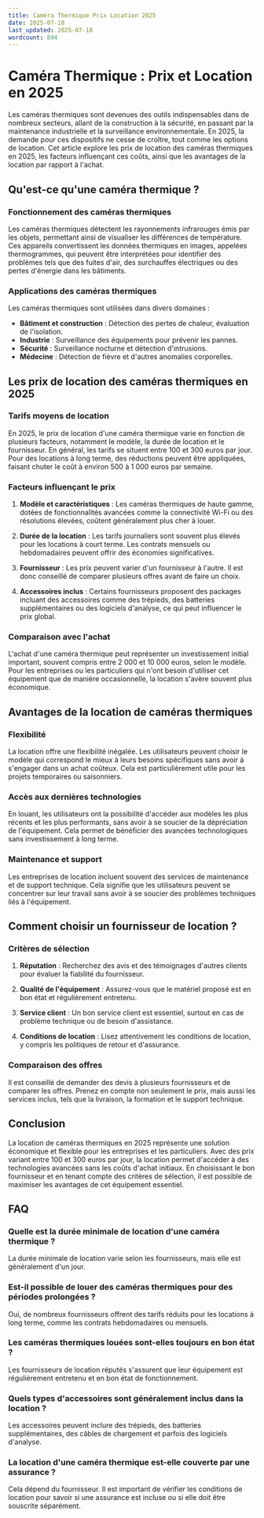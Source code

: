 ```yaml
---
title: Caméra Thermique Prix Location 2025
date: 2025-07-18
last_updated: 2025-07-18
wordcount: 894
---
```


# Caméra Thermique : Prix et Location en 2025

Les caméras thermiques sont devenues des outils indispensables dans de nombreux secteurs, allant de la construction à la sécurité, en passant par la maintenance industrielle et la surveillance environnementale. En 2025, la demande pour ces dispositifs ne cesse de croître, tout comme les options de location. Cet article explore les prix de location des caméras thermiques en 2025, les facteurs influençant ces coûts, ainsi que les avantages de la location par rapport à l'achat.

## Qu'est-ce qu'une caméra thermique ?

### Fonctionnement des caméras thermiques

Les caméras thermiques détectent les rayonnements infrarouges émis par les objets, permettant ainsi de visualiser les différences de température. Ces appareils convertissent les données thermiques en images, appelées thermogrammes, qui peuvent être interprétées pour identifier des problèmes tels que des fuites d'air, des surchauffes électriques ou des pertes d'énergie dans les bâtiments.

### Applications des caméras thermiques

Les caméras thermiques sont utilisées dans divers domaines :

- **Bâtiment et construction** : Détection des pertes de chaleur, évaluation de l'isolation.
- **Industrie** : Surveillance des équipements pour prévenir les pannes.
- **Sécurité** : Surveillance nocturne et détection d'intrusions.
- **Médecine** : Détection de fièvre et d'autres anomalies corporelles.

## Les prix de location des caméras thermiques en 2025

### Tarifs moyens de location

En 2025, le prix de location d'une caméra thermique varie en fonction de plusieurs facteurs, notamment le modèle, la durée de location et le fournisseur. En général, les tarifs se situent entre 100 et 300 euros par jour. Pour des locations à long terme, des réductions peuvent être appliquées, faisant chuter le coût à environ 500 à 1 000 euros par semaine.

### Facteurs influençant le prix

1. **Modèle et caractéristiques** : Les caméras thermiques de haute gamme, dotées de fonctionnalités avancées comme la connectivité Wi-Fi ou des résolutions élevées, coûtent généralement plus cher à louer.
   
2. **Durée de la location** : Les tarifs journaliers sont souvent plus élevés pour les locations à court terme. Les contrats mensuels ou hebdomadaires peuvent offrir des économies significatives.

3. **Fournisseur** : Les prix peuvent varier d'un fournisseur à l'autre. Il est donc conseillé de comparer plusieurs offres avant de faire un choix.

4. **Accessoires inclus** : Certains fournisseurs proposent des packages incluant des accessoires comme des trépieds, des batteries supplémentaires ou des logiciels d'analyse, ce qui peut influencer le prix global.

### Comparaison avec l'achat

L'achat d'une caméra thermique peut représenter un investissement initial important, souvent compris entre 2 000 et 10 000 euros, selon le modèle. Pour les entreprises ou les particuliers qui n'ont besoin d'utiliser cet équipement que de manière occasionnelle, la location s'avère souvent plus économique.

## Avantages de la location de caméras thermiques

### Flexibilité

La location offre une flexibilité inégalée. Les utilisateurs peuvent choisir le modèle qui correspond le mieux à leurs besoins spécifiques sans avoir à s'engager dans un achat coûteux. Cela est particulièrement utile pour les projets temporaires ou saisonniers.

### Accès aux dernières technologies

En louant, les utilisateurs ont la possibilité d'accéder aux modèles les plus récents et les plus performants, sans avoir à se soucier de la dépréciation de l'équipement. Cela permet de bénéficier des avancées technologiques sans investissement à long terme.

### Maintenance et support

Les entreprises de location incluent souvent des services de maintenance et de support technique. Cela signifie que les utilisateurs peuvent se concentrer sur leur travail sans avoir à se soucier des problèmes techniques liés à l'équipement.

## Comment choisir un fournisseur de location ?

### Critères de sélection

1. **Réputation** : Recherchez des avis et des témoignages d'autres clients pour évaluer la fiabilité du fournisseur.

2. **Qualité de l'équipement** : Assurez-vous que le matériel proposé est en bon état et régulièrement entretenu.

3. **Service client** : Un bon service client est essentiel, surtout en cas de problème technique ou de besoin d'assistance.

4. **Conditions de location** : Lisez attentivement les conditions de location, y compris les politiques de retour et d'assurance.

### Comparaison des offres

Il est conseillé de demander des devis à plusieurs fournisseurs et de comparer les offres. Prenez en compte non seulement le prix, mais aussi les services inclus, tels que la livraison, la formation et le support technique.

## Conclusion

La location de caméras thermiques en 2025 représente une solution économique et flexible pour les entreprises et les particuliers. Avec des prix variant entre 100 et 300 euros par jour, la location permet d'accéder à des technologies avancées sans les coûts d'achat initiaux. En choisissant le bon fournisseur et en tenant compte des critères de sélection, il est possible de maximiser les avantages de cet équipement essentiel.

## FAQ

### Quelle est la durée minimale de location d'une caméra thermique ?

La durée minimale de location varie selon les fournisseurs, mais elle est généralement d'un jour.

### Est-il possible de louer des caméras thermiques pour des périodes prolongées ?

Oui, de nombreux fournisseurs offrent des tarifs réduits pour les locations à long terme, comme les contrats hebdomadaires ou mensuels.

### Les caméras thermiques louées sont-elles toujours en bon état ?

Les fournisseurs de location réputés s'assurent que leur équipement est régulièrement entretenu et en bon état de fonctionnement.

### Quels types d'accessoires sont généralement inclus dans la location ?

Les accessoires peuvent inclure des trépieds, des batteries supplémentaires, des câbles de chargement et parfois des logiciels d'analyse.

### La location d'une caméra thermique est-elle couverte par une assurance ?

Cela dépend du fournisseur. Il est important de vérifier les conditions de location pour savoir si une assurance est incluse ou si elle doit être souscrite séparément.